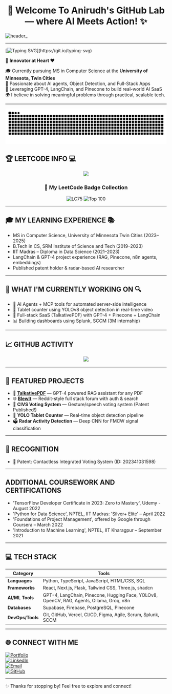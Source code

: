 <h1 align="center">🌟 Welcome To Anirudh's GitHub Lab — where AI Meets Action! ✨</h1>

![header_](https://github.com/user-attachments/assets/a3869a1b-ceac-4184-9d5a-34abc80e51ac)

---

[![Typing SVG](https://readme-typing-svg.demolab.com?font=Fira+Code&duration=4000&pause=1000&center=true&vCenter=true&width=435&lines=Hi+there!+I+am+Anirudh+Vasudevan+%F0%9F%91%8B;__+AI%20Engineer+%7C+FSD+%7C+Research+Assistant;Always+building+AI-powered+apps!)](https://git.io/typing-svg)

🚀 **Innovator at Heart ❤️**

🎓 Currently pursuing MS in Computer Science at the **University of Minnesota, Twin Cities**  
🤖 Passionate about AI agents, Object Detection, and Full-Stack Apps  
🧠 Leveraging GPT-4, LangChain, and Pinecone to build real-world AI SaaS  
🌍 I believe in solving meaningful problems through practical, scalable tech.

---

<p align="center">
  <img src="https://github.com/anirxdh/anirxdh/blob/output/github-contribution-grid-snake.svg" alt="github contribution grid snake animation">
</p>

## 🏆 LEETCODE INFO 💻

<p align="center">
  <img src="https://leetcard.jacoblin.cool/anirudhvasudev?theme=dark">
</p>

<h3 align="center">🏅 My LeetCode Badge Collection</h3>
<p align="center">
  <img src="https://assets.leetcode.com/static_assets/others/LeetCode_75.gif" width="75" height="75" alt="LC75"/>
  <img src="https://assets.leetcode.com/static_assets/others/Top_100_Liked.gif" width="75" height="75" alt="Top 100"/>
</p>

---

## 🎓 MY LEARNING EXPERIENCE 📚

- MS in Computer Science, University of Minnesota Twin Cities (2023–2025)
- B.Tech in CS, SRM Institute of Science and Tech (2019–2023)
- IIT Madras – Diploma in Data Science (2021–2023)
- LangChain & GPT-4 project experience (RAG, Pinecone, n8n agents, embeddings)
- Published patent holder & radar-based AI researcher

---

## 🔭 WHAT I'M CURRENTLY WORKING ON 🔍

- 🎯 AI Agents + MCP tools for automated server-side intelligence  
- 💊 Tablet counter using YOLOv8 object detection in real-time video  
- 🧠 Full-stack SaaS (TalkativePDF) with GPT-4 + Pinecone + LangChain  
- 📊 Building dashboards using Splunk, SCCM (3M internship)  

---

## 📈 GITHUB ACTIVITY

<p align="center">
  <img src="https://github-readme-stats.vercel.app/api/top-langs/?username=anirxdh&layout=compact&theme=radical&hide=Jupyter%20Notebook" />
</p>

---

## 🚀 FEATURED PROJECTS

- 🧾 [**TalkativePDF**](https://talkative-pdf.vercel.app/) — GPT-4 powered RAG assistant for any PDF  
- 🌐 [**BlewIt**](https://blewit.onrender.com/) — Reddit-style full stack forum with auth & search  
- 🎤 **CIVS Voting System** — Gesture/speech voting system (Patent Published!)  
- 📸 **YOLO Tablet Counter** — Real-time object detection pipeline  
- 🗳️ **Radar Activity Detection** — Deep CNN for FMCW signal classification  

---

## 📜  RECOGNITION

- 🏅 Patent: Contactless Integrated Voting System (ID: 202341031598)

---

## ADDITIONAL COURSEWORK AND CERTIFICATIONS

- 'TensorFlow Developer Certificate in 2023: Zero to Mastery', Udemy - August 2022
- 'Python for Data Science', NPTEL, IIT Madras: 'Silver+ Elite' – April 2022
- 'Foundations of Project Management', offered by Google through Coursera – March 2022
- 'Introduction to Machine Learning', NPTEL, IIT Kharagpur – September 2021

---

## 💻 TECH STACK

| **Category**               | **Tools**                                                                                             |
|---------------------------|--------------------------------------------------------------------------------------------------------|
| **Languages**             | Python, TypeScript, JavaScript, HTML/CSS, SQL                                                         |
| **Frameworks**            | React, Next.js, Flask, Tailwind CSS, Three.js, shadcn                                                  |
| **AI/ML Tools**           | GPT-4, LangChain, Pinecone, Hugging Face, YOLOv8, OpenCV, RAG, Agents, Ollama, Groq, n8n              |
| **Databases**             | Supabase, Firebase, PostgreSQL, Pinecone                                                              |
| **DevOps/Tools**          | Git, GitHub, Vercel, CI/CD, Figma, Agile, Scrum, Splunk, SCCM                                         |

---

## 🌐 CONNECT WITH ME

[![Portfolio](https://img.shields.io/badge/Portfolio-anirudhvasudevan.netlify.app-1f425f?style=flat&logo=google-chrome)](https://anirudhvasudevan.netlify.app/)  
[![LinkedIn](https://img.shields.io/badge/LinkedIn-Anirudh%20Vasudevan-blue?style=flat&logo=linkedin)](https://www.linkedin.com/in/anirudhvasudev/)  
[![Email](https://img.shields.io/badge/Email-anirudhvasudevan11@gmail.com-red?style=flat&logo=gmail)](mailto:anirudhvasudevan11@gmail.com)  
[![GitHub](https://img.shields.io/badge/GitHub-anirxdh-black?style=flat&logo=github)](https://github.com/anirxdh)  

---

✨ Thanks for stopping by! Feel free to explore and connect!


